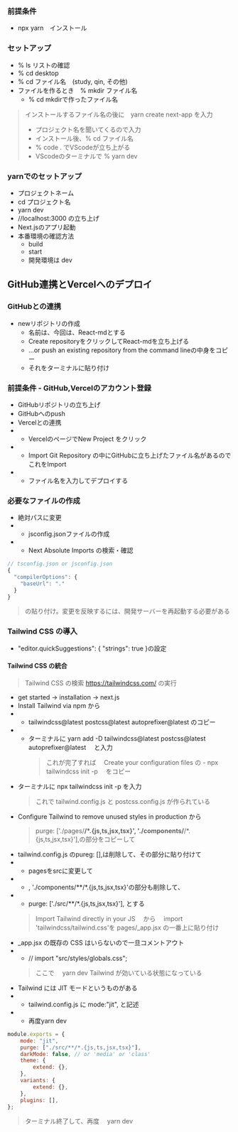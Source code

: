 ### 前提条件
* npx yarn　インストール
### セットアップ
- % ls リストの確認
- % cd desktop
- % cd ファイル名　(study, qin, その他)
- ファイルを作るとき　% mkdir ファイル名
  - % cd mkdirで作ったファイル名
> インストールするファイル名の後に　yarn create next-app を入力
> - プロジェクト名を聞いてくるので入力
> - インストール後、% cd ファイル名
> - % code .  でVScodeが立ち上がる
> - VScodeのターミナルで % yarn dev
### yarnでのセットアップ
* プロジェクトネーム
* cd プロジェクト名
* yarn dev
* //localhost:3000 の立ち上げ
* Next.jsのアプリ起動
* 本番環境の確認方法
  * build
  * start
  * 開発環境は dev
## GitHub連携とVercelへのデプロイ
### GitHubとの連携
- newリポジトリの作成
  - 名前は、今回は、React-mdとする
  - Create repositoryをクリックしてReact-mdを立ち上げる
  - …or push an existing repository from the command lineの中身をコピー
  - それをターミナルに貼り付け
### 前提条件 - GitHub,Vercelのアカウント登録
* GitHubリポジトリの立ち上げ
* GitHubへのpush
* Vercelとの連携
* * VercelのページでNew Project をクリック
* * Import Git Repository の中にGitHubに立ち上げたファイル名があるのでこれをImport
* * ファイル名を入力してデプロイする
### 必要なファイルの作成
- 絶対パスに変更
- - jsconfig.jsonファイルの作成
- - Next Absolute Imports の検索・確認
```js
// tsconfig.json or jsconfig.json
{
  "compilerOptions": {
    "baseUrl": "."
  }
}
```
 > の貼り付け。変更を反映するには、開発サーバーを再起動する必要がある
### Tailwind CSS の導入
- "editor.quickSuggestions": { "strings": true }の設定
#### Tailwind CSS の統合

> Tailwind CSS の検索 https://tailwindcss.com/
> の実行
- get started → installation → next.js
- Install Tailwind via npm から
- - tailwindcss@latest postcss@latest autoprefixer@latest のコピー
- - ターミナルに yarn add -D tailwindcss@latest postcss@latest autoprefixer@latest 　と入力
    > これが完了すれば　 
    >Create your configuration files の  -
    >npx tailwindcss init -p 　をコピー
- ターミナルに npx tailwindcss init -p を入力
  > これで tailwind.config.js と postcss.config.js が作られている
- Configure Tailwind to remove unused styles in production から
  > purge: ['./pages/**/*.{js,ts,jsx,tsx}', './components/**/*.{js,ts,jsx,tsx}'],の部分をコピーして
- tailwind.config.js のpureg: [],は削除して、その部分に貼り付けて 
- - pagesをsrcに変更して 
- - , './components/**/*.{js,ts,jsx,tsx}'の部分も削除して、
- - purge: ['./src/**/*.{js,ts,jsx,tsx}'], とする
  > Import Tailwind directly in your JS 　から　 import 'tailwindcss/tailwind.css'を pages/\_app.jsx の一番上に貼り付け
- \_app.jsx の既存の CSS はいらないので一旦コメントアウト　
- - // import "src/styles/globals.css";
  > ここで　 yarn dev Tailwind が効いている状態になっている
- Tailwind には JIT モードというものがある
- - tailwind.config.js に mode:"jit", と記述
- - 再度yarn dev
```js
module.exports = {
	mode: "jit",
	purge: ["./src/**/*.{js,ts,jsx,tsx}"],
	darkMode: false, // or 'media' or 'class'
	theme: {
		extend: {},
	},
	variants: {
		extend: {},
	},
	plugins: [],
};
```

> ターミナル終了して、再度　 yarn dev


